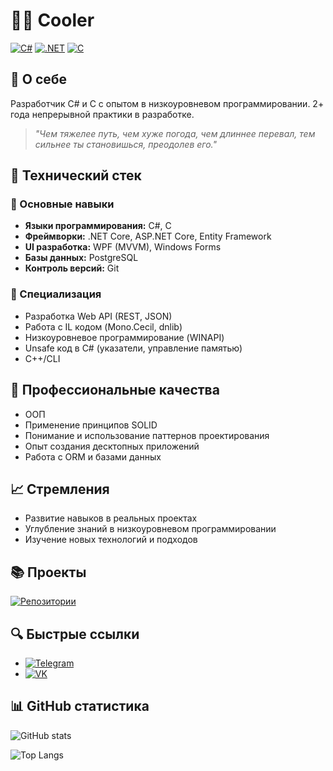 # 👨‍💻 Cooler

[![C#](https://img.shields.io/badge/C%23-239120?style=for-the-badge&logo=c-sharp&logoColor=white)](https://docs.microsoft.com/en-us/dotnet/csharp/)
[![.NET](https://img.shields.io/badge/.NET-5C2D91?style=for-the-badge&logo=.net&logoColor=white)](https://dotnet.microsoft.com/)
[![C](https://img.shields.io/badge/C-00599C?style=for-the-badge&logo=c&logoColor=white)](https://en.wikipedia.org/wiki/C_(programming_language))

## 🚀 О себе

Разработчик C# и C с опытом в низкоуровневом программировании. 2+ года непрерывной практики в разработке.

> *"Чем тяжелее путь, чем хуже погода, чем длиннее перевал, тем сильнее ты становишься, преодолев его."*

## 💼 Технический стек

### 🔷 Основные навыки
- **Языки программирования:** C#, C
- **Фреймворки:** .NET Core, ASP.NET Core, Entity Framework
- **UI разработка:** WPF (MVVM), Windows Forms
- **Базы данных:** PostgreSQL
- **Контроль версий:** Git

### 🔧 Специализация
- Разработка Web API (REST, JSON)
- Работа с IL кодом (Mono.Cecil, dnlib)
- Низкоуровневое программирование (WINAPI)
- Unsafe код в C# (указатели, управление памятью)
- C++/CLI

## 🎯 Профессиональные качества
- ООП
- Применение принципов SOLID
- Понимание и использование паттернов проектирования
- Опыт создания десктопных приложений
- Работа с ORM и базами данных

## 📈 Стремления
- Развитие навыков в реальных проектах
- Углубление знаний в низкоуровневом программировании
- Изучение новых технологий и подходов


## 📚 Проекты
[![Репозитории](https://img.shields.io/badge/Мои_проекты-181717?style=for-the-badge&logo=github&logoColor=white)](https://github.com/dadavadd?tab=repositories)

## 🔍 Быстрые ссылки
- [![Telegram](https://img.shields.io/badge/Telegram-2CA5E0?style=for-the-badge&logo=telegram&logoColor=white)](https://t.me/larkliy)
- [![VK](https://img.shields.io/badge/VKontakte-0077FF?style=for-the-badge&logo=vk&logoColor=white)](https://vk.com/id547633333)

## 📊 GitHub статистика

![GitHub stats](https://github-readme-stats.vercel.app/api?username=YourGitHubUsername&show_icons=true&theme=radical) <!-- Замените YourGitHubUsername на ваш ник -->

![Top Langs](https://github-readme-stats.vercel.app/api/top-langs/?username=YourGitHubUsername&layout=compact&theme=radical) <!-- Замените YourGitHubUsername на ваш ник -->

